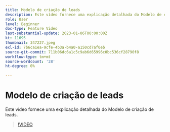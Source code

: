 ```yaml
---
title: Modelo de criação de leads
description: Este vídeo fornece uma explicação detalhada do Modelo de criação de leads.
role: User
level: Beginner
doc-type: Feature Video
last-substantial-update: 2023-01-06T00:00:00Z
kt: 11695
thumbnail: 347227.jpeg
exl-id: 7b6ca1ea-9cfe-4b3a-b4a0-a150cd7af0eb
source-git-commit: 711b06dc6a1c5c9ab6d65996c0bc536cf28790f8
workflow-type: tm+mt
source-wordcount: '28'
ht-degree: 0%

---
```


# Modelo de criação de leads

Este vídeo fornece uma explicação detalhada do Modelo de criação de leads.

>[!VIDEO](https://video.tv.adobe.com/v/347227/?quality=12&learn=on)
